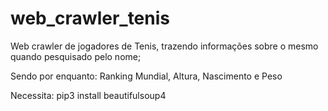 # web_crawler_tenis

Web crawler de jogadores de Tenis, trazendo informações sobre o mesmo quando pesquisado pelo nome;

Sendo por enquanto: Ranking Mundial, Altura, Nascimento e Peso


Necessita:
pip3 install beautifulsoup4
